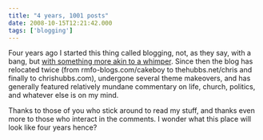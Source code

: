 ```yaml
---
title: "4 years, 1001 posts"
date: 2008-10-15T12:21:42.000
tags: ['blogging']
---
```


Four years ago I started this thing called blogging, not, as they say, with a bang, but [with something more akin to a whimper](/04/10/this-is-my-first-post/). Since then the blog has relocated twice (from rmfo-blogs.com/cakeboy to thehubbs.net/chris and finally to chrishubbs.com), undergone several theme makeovers, and has generally featured relatively mundane commentary on life, church, politics, and whatever else is on my mind.

Thanks to those of you who stick around to read my stuff, and thanks even more to those who interact in the comments. I wonder what this place will look like four years hence?
